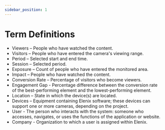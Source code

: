 ```yaml
---
sidebar_position: 1
---
```


# Term Definitions

- <span id="espectadores">Viewers</span> – People who have watched the content.
- <span id="visitantes">Visitors</span> – People who have entered the camera's viewing range.
- <span id="periodo">Period</span> – Selected start and end time.
- <span id="sesion">Session</span> – Selected period.
- <span id="exposicion">Exposure</span> – Count of people who have entered the monitored area.
- <span id="impacto">Impact</span> – People who have watched the content.
- <span id="tasa-de-conversion">Conversion Rate</span> – Percentage of visitors who become viewers.
- <span id="brecha-de-participacion">Engagement Gap</span> - Percentage difference between the conversion rate of the best-performing element and the lowest-performing element.
- <span id="ubicacion">Location</span> – State in which the device(s) are located.
- <span id="dispositivos">Devices</span> – Equipment containing Elenix software; these devices can support one or more cameras, depending on the project.
- <span id="usuario">User</span> - The person who interacts with the system: someone who accesses, navigates, or uses the functions of the application or website.
- <span id="compania">Company</span> - Organization to which a user is assigned within Elenix.
